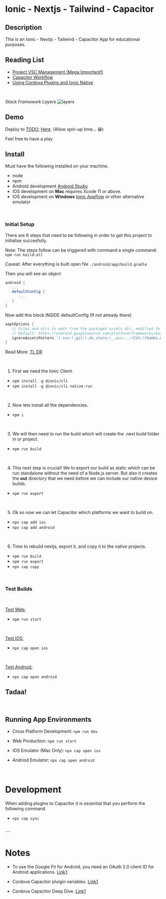 # **Ionic - Nextjs - Tailwind - Capacitor**

## **Description**

This is an Ionic - Nextjs - Tailwind - Capacitor App for educational purposes.

## Reading List

- [Project VSC Management (Mega Important!)](https://capacitorjs.com/docs/cordova#native-project-management)
- [Capacitor Workflow](https://capacitorjs.com/docs/basics/workflow)
- [Using Cordova Plugins and Ionic Native](https://capacitorjs.com/docs/cordova/using-cordova-plugins)

</br>

_Stack Framework Layers_
![layers](https://user-images.githubusercontent.com/24437988/112493886-739b0d80-8d7a-11eb-8dc4-158c3938fb99.png)

## **Demo**

Deploy to <TODO:> [Here](https://example.com). (Allow spin-up time... :grin:)

Feel free to have a play

## **Install**

Must have the following installed on your machine.

- node
- npm
- Android development [Android Studio](https://developer.android.com/studio)
- IOS development on **Mac** requires Xcode 11 or above.
- IOS development on **Windows** [Ionic Appflow](https://ionic.io/appflow) or other alternative emulator

</br>

### **Initial Setup**

There are 6 steps that need to be following in order to get this project to initialise succesfully.

Note: The steps follow can be triggered with command a single command: `npm run build:all`

Caveat: After everything is built open file `./android/app/build.gradle`

Then you will see an object

```gradle
android {
   ...
   defaultConfig {
      ...
   }
}
```

Now add this block INSIDE defaultConfig (If not already there)

```gradle
aaptOptions {
   // Files and dirs to omit from the packaged assets dir, modified to accommodate modern web apps.
   // Default: https://android.googlesource.com/platform/frameworks/base/+/282e181b58cf72b6ca770dc7ca5f91f135444502/tools/aapt/AaptAssets.cpp#61
   ignoreAssetsPattern '!.svn:!.git:!.ds_store:!_.scc:._:!CVS:!thumbs.db:!picasa.ini:!*~'
}
```

Read More: [TL;DR](https://github.com/ionic-team/capacitor/commit/c23d99315acea2f0894e5ff8a08dd42a867b2982)

</br>

1. First we need the Ionic Client.

- `npm install -g @ionic/cli`
- `npm install -g @ionic/cli native-run`

</br>

2. Now lets install all the dependencies.

- `npm i`

</br>

3. We will then need to run the build which will create the .next build folder in or project.

- `npm run build`

</br>

4. This next step is crucial!
   We to export our build as static which can be run standalone without the need of a Node.js server.
   But also it creates the **out** directory that we need before we can include our native device builds.

- `npm run export`

</br>

5. Ok so now we can let Capacitor which platforms we want to build on.

- `npx cap add ios`
- `npx cap add android`

</br>

6. Time to rebuild nextjs, export it, and copy it to the native projects.

- `npm run build`
- `npm run export`
- `npx cap copy`

</br>

### **Test Builds**

</br>

[Test Web:](https://nextjs.org/docs/api-reference/cli#production)

- `npm run start`

</br>

[Test IOS:](https://capacitorjs.com/docs/getting-started/dependencies#ios-development)

- `npx cap open ios`

</br>

[Test Android:](https://capacitorjs.com/docs/getting-started/dependencies#android-development)

- `npx cap open android`

## Tadaa!

</br>

## Running App Environments

- Cross Platform Development: `npm run dev`

- Web Production: `npm run start`

- IOS Emulator (Mac Only): `npx cap open ios`

- Andriod Emulator: `npx cap open android`

</br>

# **Development**

When adding plugins to Capacitor it is essential that you perform the following command

- `npx cap sync`

</br>
````

# **Notes**

- To use the Google Fit for Android, you need an OAuth 2.0 client ID for Android applications. [Link1](https://developers.google.com/fit/android/get-api-key).

- Cordova Capacitor pluigin variables. [Link1](https://www.joshmorony.com/using-cordova-plugins-that-require-install-variables-with-capacitor/)

- Cordova Capacitor Deep Dive. [Link1](https://www.joshmorony.com/migrating-cordova-plugins-to-capacitor-android/)
